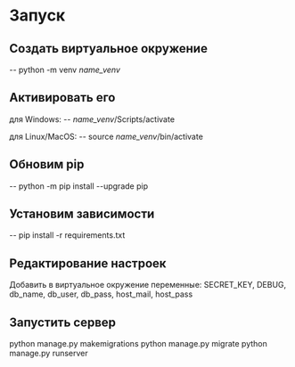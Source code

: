# Запуск
## Cоздать виртуальное окружение
-- python -m venv *name_venv*

## Активировать его
для Windows:
-- *name_venv*/Scripts/activate

для Linux/MacOS:
-- source *name_venv*/bin/activate

## Обновим pip
-- python -m pip install --upgrade pip

## Установим зависимости
-- pip install -r requirements.txt

## Редактирование настроек
Добавить в виртуальное окружение переменные:
SECRET_KEY, DEBUG, db_name, db_user, db_pass, host_mail, host_pass

## Запустить сервер
python manage.py makemigrations
python manage.py migrate
python manage.py runserver
